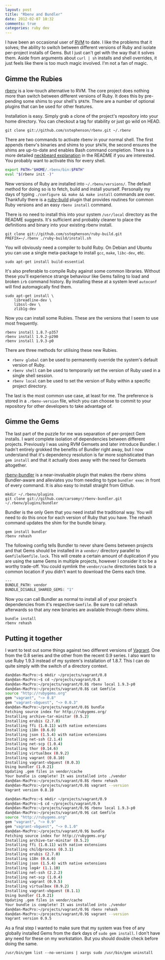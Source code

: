 ```yaml
---
layout: post
title: "Rbenv and Bundler"
date: 2012-02-07 10:32
comments: true
categories: ruby dev
---
```


I have been an occasional user of [RVM](http://beginrescueend.com/) to date. I like the problems that it solves; the ability to switch between different versions of Ruby and isolate per-project installs of Gems. But I just can't gel with the way that it solves them. Aside from arguments about `curl | sh` installs and shell overrides, it just feels like there is too much magic involved. I'm not a fan of magic.

## Gimme the Rubies

[rbenv](https://github.com/sstephenson/rbenv) is a low-touch alternative to RVM. The core project does nothing more than switch between different versions of Ruby. It does this by pre-pending some shims to your shell's `$PATH`. There are a number of optional plugins that can be used for other features.

Installation is easy. Simply grab a clone of the project's repository into your home directory. You can checkout a tag for stability or just go wild on HEAD.

    git clone git://github.com/sstephenson/rbenv.git ~/.rbenv

There are two commands to activate rbenv in your normal shell. The first appends rbenv's binaries and shims to your `$PATH`, the second ensures the shims are up-to-date and enables Bash command completion. There is a more detailed [neckbeard explanation](https://github.com/sstephenson/rbenv#section_2.3) in the README if you are interested. You probably want to activate this for every shell.

``` sh ~/.profile
export PATH="$HOME/.rbenv/bin:$PATH"
eval "$(rbenv init -)"
```

New versions of Ruby are installed into `~/.rbenv/versions/`. The default method for doing so is to fetch, build and install yourself. Personally my days of typing `./configure && make && make install` commands are over. Thankfully there is a [ruby-build](https://github.com/sstephenson/ruby-build) plugin that provides routines for common Ruby versions and an easy `rbenv install` command.

There is no need to install this into your system `/usr/local` directory as the README suggests. It's sufficient and probably cleaner to place the definitions and binary into your existing rbenv install.

    git clone git://github.com/sstephenson/ruby-build.git
    PREFIX=~/.rbenv ./ruby-build/install.sh

You will obviously need a compiler to build Ruby. On Debian and Ubuntu you can use a single meta-package to install `gcc`, `make`, `libc-dev`, etc.

    sudo apt-get install build-essential

It's also preferable to compile Ruby against some common libraries. Without these you'll experience strange behaviour like Gems failing to load and broken `irb` command history. By installing these at a system level `autoconf` will find automagically find them.

    sudo apt-get install \
        libreadline-dev \
        libssl-dev \
        zlib1g-dev

Now you can install some Rubies. These are the versions that I seem to use most frequently.

    rbenv install 1.8.7-p357
    rbenv install 1.9.2-p290
    rbenv install 1.9.3-p0

There are three methods for utilising these new Rubies.

 * `rbenv global` can be used to permanently override the system's default version of Ruby.
 * `rbenv shell` can be used to temporarily set the version of Ruby used in a single shell session.
 * `rbenv local` can be used to set the version of Ruby within a specific project directory.

The last is the most common use case, at least for me. The preference is stored in a `.rbenv-version` file, which you can choose to commit to your repository for other developers to take advantage of.

## Gimme the Gems

The last part of the puzzle for me was separation of per-project Gem installs. I want complete isolation of dependencies between different projects. Previously I was using RVM Gemsets and later introduce Bundler. I hadn't entirely grokked the benefits of Bundler right away, but I now understand that it's dependency resolution is far more sophisticated than `gem install` and that it actually does away with the need for Gemsets altogether.

[rbenv-bundler](https://github.com/carsomyr/rbenv-bundler) is a near-invaluable plugin that makes the rbenv shims Bundler-aware and alleviates you from needing to type `bundler exec` in front of every command. It is also easy to install straight from Github.

    mkdir ~/.rbenv/plugins
    git clone git://github.com/carsomyr/rbenv-bundler.git ~/.rbenv/plugins/bundler

Bundler is the only Gem that you need install the traditional way. You will need to do this once for each version of Ruby that you have. The rehash command updates the shim for the bundle binary.

    gem install bundler
    rbenv rehash

The following config tells Bundler to never share Gems between projects and that Gems should be installed in a `vendor/` directory parallel to `Gemfile`/`Gemfile.lock`. This will create a certain amount of duplication if you are using the same Gems in multiple projects, however I consider it to be a worthy trade-off. You could symlink the `vendor/cache` directories back to a common location if you didn't want to download the Gems each time.

``` sh ~/.bundle/config
---
BUNDLE_PATH: vendor
BUNDLE_DISABLE_SHARED_GEMS: "1"
```

Now you can call Bundler as normal to install all of your project's dependencies from it's respective `Gemfile`. Be sure to call rehash afterwards so that any new binaries are available through rbenv shims.

    bundle install
    rbenv rehash

## Putting it together

I want to test out some things against two different versions of [Vagrant](http://vagrantup.com). One from the 0.8 series and the other from the recent 0.9 series. I also want to use Ruby 1.9.3 instead of my system's installation of 1.8.7. This I can do quite simply with the switch of a directory context.

``` sh Vagrant 0.8.10 and Vbguest 0.0.3
dan@dan-MacPro:~$ mkdir ~/projects/vagrant/0.8
dan@dan-MacPro:~$ cd ~/projects/vagrant/0.8
dan@dan-MacPro:~/projects/vagrant/0.8$ rbenv local 1.9.3-p0
dan@dan-MacPro:~/projects/vagrant/0.8$ cat Gemfile
source "http://rubygems.org"
gem "vagrant", "~> 0.8"
gem "vagrant-vbguest", "~> 0.0.3"
dan@dan-MacPro:~/projects/vagrant/0.8$ bundle
Fetching source index for http://rubygems.org/
Installing archive-tar-minitar (0.5.2) 
Installing erubis (2.7.0) 
Installing ffi (1.0.11) with native extensions 
Installing i18n (0.6.0) 
Installing json (1.5.4) with native extensions 
Installing net-ssh (2.1.4) 
Installing net-scp (1.0.4) 
Installing thor (0.14.6) 
Installing virtualbox (0.9.2) 
Installing vagrant (0.8.10) 
Installing vagrant-vbguest (0.0.3) 
Using bundler (1.0.21) 
Updating .gem files in vendor/cache
Your bundle is complete! It was installed into ./vendor
dan@dan-MacPro:~/projects/vagrant/0.8$ rbenv rehash
dan@dan-MacPro:~/projects/vagrant/0.8$ vagrant --version
Vagrant version 0.8.10
```

``` sh Vagrant 0.9.5 and Vbguest 0.1.0
dan@dan-MacPro:~$ mkdir ~/projects/vagrant/0.9
dan@dan-MacPro:~$ cd ~/projects/vagrant/0.9
dan@dan-MacPro:~/projects/vagrant/0.9$ rbenv local 1.9.3-p0
dan@dan-MacPro:~/projects/vagrant/0.9$ cat Gemfile 
source "http://rubygems.org"
gem "vagrant", "~> 0.9"
gem "vagrant-vbguest", "~> 0.1.0"
dan@dan-MacPro:~/projects/vagrant/0.9$ bundle
Fetching source index for http://rubygems.org/
Installing archive-tar-minitar (0.5.2) 
Installing ffi (1.0.11) with native extensions 
Installing childprocess (0.3.1) 
Installing erubis (2.7.0) 
Installing i18n (0.6.0) 
Installing json (1.5.4) with native extensions 
Installing log4r (1.1.10) 
Installing net-ssh (2.2.2) 
Installing net-scp (1.0.4) 
Installing vagrant (0.9.5) 
Installing virtualbox (0.9.2) 
Installing vagrant-vbguest (0.1.1) 
Using bundler (1.0.21) 
Updating .gem files in vendor/cache
Your bundle is complete! It was installed into ./vendor
dan@dan-MacPro:~/projects/vagrant/0.9$ rbenv rehash
dan@dan-MacPro:~/projects/vagrant/0.9$ vagrant --version
Vagrant version 0.9.5
```

As a final step I wanted to make sure that my system was free of any globally installed Gems from the dark days of `sudo gem install`. I don't have any need for these on my workstation. But you should double check before doing the same.

    /usr/bin/gem list --no-versions | xargs sudo /usr/bin/gem uninstall
